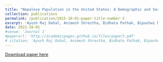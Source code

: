 ```yaml
---
title: "Nepalese Population in the United States: A Demographic and Socio-Economic Analysis"
collection: publications
permalink: /publication/2015-10-01-paper-title-number-3
excerpt: 'Ayush Raj Dahal, Animesh Shrestha, Bidhata Pathak, Bipashwi Nepal, Lalit Yadav (2022).'
date: 2022-10-01
#venue: 'Journal 1'
#paperurl: 'http://academicpages.github.io/files/paper3.pdf'
# citation: 'Ayush Raj Dahal, Animesh Shrestha, Bidhata Pathak, Bipashwi Nepal, Lalit Yadav (2022).'
---
```


[Download paper here]()